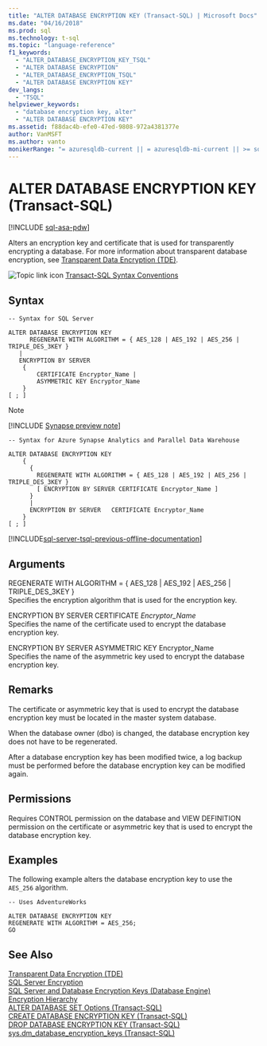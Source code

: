 ```yaml
---
title: "ALTER DATABASE ENCRYPTION KEY (Transact-SQL) | Microsoft Docs"
ms.date: "04/16/2018"
ms.prod: sql
ms.technology: t-sql
ms.topic: "language-reference"
f1_keywords: 
  - "ALTER_DATABASE_ENCRYPTION_KEY_TSQL"
  - "ALTER DATABASE ENCRYPTION"
  - "ALTER_DATABASE_ENCRYPTION_TSQL"
  - "ALTER DATABASE ENCRYPTION KEY"
dev_langs: 
  - "TSQL"
helpviewer_keywords: 
  - "database encryption key, alter"
  - "ALTER DATABASE ENCRYPTION KEY"
ms.assetid: f88dac4b-efe0-47ed-9808-972a4381377e
author: VanMSFT
ms.author: vanto
monikerRange: "= azuresqldb-current || = azuresqldb-mi-current || >= sql-server-2016 || >= sql-server-linux-2017 || = sqlallproducts-allversions||=azure-sqldw-latest"
---
```

# ALTER DATABASE ENCRYPTION KEY (Transact-SQL)
[!INCLUDE [sql-asa-pdw](../../includes/applies-to-version/sql-asa-pdw.md)]

  Alters an encryption key and certificate that is used for transparently encrypting a database. For more information about transparent database encryption, see [Transparent Data Encryption &#40;TDE&#41;](../../relational-databases/security/encryption/transparent-data-encryption.md).  
  
 ![Topic link icon](../../database-engine/configure-windows/media/topic-link.gif "Topic link icon") [Transact-SQL Syntax Conventions](../../t-sql/language-elements/transact-sql-syntax-conventions-transact-sql.md)  
  
## Syntax  
  
```syntaxsql
-- Syntax for SQL Server  
  
ALTER DATABASE ENCRYPTION KEY  
      REGENERATE WITH ALGORITHM = { AES_128 | AES_192 | AES_256 | TRIPLE_DES_3KEY }  
   |  
   ENCRYPTION BY SERVER   
    {  
        CERTIFICATE Encryptor_Name |  
        ASYMMETRIC KEY Encryptor_Name  
    }  
[ ; ]  
```
  
> [!Note]
> [!INCLUDE [Synapse preview note](../../includes/synapse-preview-note.md)]
  
```syntaxsql
-- Syntax for Azure Synapse Analytics and Parallel Data Warehouse  
  
ALTER DATABASE ENCRYPTION KEY  
    {  
      {  
        REGENERATE WITH ALGORITHM = { AES_128 | AES_192 | AES_256 | TRIPLE_DES_3KEY }  
        [ ENCRYPTION BY SERVER CERTIFICATE Encryptor_Name ]  
      }  
      |  
      ENCRYPTION BY SERVER   CERTIFICATE Encryptor_Name    
    }  
[ ; ]  
```  
  
[!INCLUDE[sql-server-tsql-previous-offline-documentation](../../includes/sql-server-tsql-previous-offline-documentation.md)]

## Arguments
 REGENERATE WITH ALGORITHM = { AES_128 \| AES_192 \| AES_256 \| TRIPLE_DES_3KEY }  
 Specifies the encryption algorithm that is used for the encryption key.  
  
 ENCRYPTION BY SERVER CERTIFICATE *Encryptor_Name*  
 Specifies the name of the certificate used to encrypt the database encryption key.  
  
 ENCRYPTION BY SERVER ASYMMETRIC KEY Encryptor_Name  
 Specifies the name of the asymmetric key used to encrypt the database encryption key.  
  
## Remarks  
 The certificate or asymmetric key that is used to encrypt the database encryption key must be located in the master system database.  
  
 When the database owner (dbo) is changed, the database encryption key does not have to be regenerated.
  
 After a database encryption key has been modified twice, a log backup must be performed before the database encryption key can be modified again.  
  
## Permissions  
 Requires CONTROL permission on the database and VIEW DEFINITION permission on the certificate or asymmetric key that is used to encrypt the database encryption key.  
  
## Examples  
 The following example alters the database encryption key to use the `AES_256` algorithm.  
  
```  
-- Uses AdventureWorks  
  
ALTER DATABASE ENCRYPTION KEY  
REGENERATE WITH ALGORITHM = AES_256;  
GO  
```  
  
## See Also  
 [Transparent Data Encryption &#40;TDE&#41;](../../relational-databases/security/encryption/transparent-data-encryption.md)   
 [SQL Server Encryption](../../relational-databases/security/encryption/sql-server-encryption.md)   
 [SQL Server and Database Encryption Keys &#40;Database Engine&#41;](../../relational-databases/security/encryption/sql-server-and-database-encryption-keys-database-engine.md)   
 [Encryption Hierarchy](../../relational-databases/security/encryption/encryption-hierarchy.md)   
 [ALTER DATABASE SET Options &#40;Transact-SQL&#41;](../../t-sql/statements/alter-database-transact-sql-set-options.md)   
 [CREATE DATABASE ENCRYPTION KEY &#40;Transact-SQL&#41;](../../t-sql/statements/create-database-encryption-key-transact-sql.md)   
 [DROP DATABASE ENCRYPTION KEY &#40;Transact-SQL&#41;](../../t-sql/statements/drop-database-encryption-key-transact-sql.md)   
 [sys.dm_database_encryption_keys &#40;Transact-SQL&#41;](../../relational-databases/system-dynamic-management-views/sys-dm-database-encryption-keys-transact-sql.md)  
  
  

